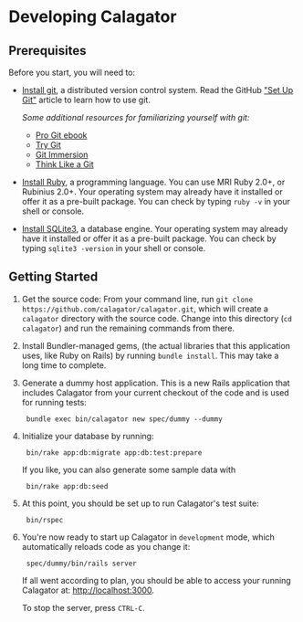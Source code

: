# Developing Calagator

## Prerequisites

Before you start, you will need to:

* [Install git](http://git-scm.com/), a distributed version control system. Read the GitHub ["Set Up Git"](https://help.github.com/articles/set-up-git) article to learn how to use git.

  *Some additional resources for familiarizing yourself with git:*
    * [Pro Git ebook](http://git-scm.com/book)
    * [Try Git](https://try.github.io/levels/1/challenges/1)
    * [Git Immersion](http://gitimmersion.com/)
    * [Think Like a Git](http://think-like-a-git.net/)

* [Install Ruby](http://www.ruby-lang.org/), a programming language. You can use MRI Ruby 2.0+, or Rubinius 2.0+. Your operating system may already have it installed or offer it as a pre-built package. You can check by typing `ruby -v` in your shell or console.
* [Install SQLite3](http://www.sqlite.org/), a database engine. Your operating system may already have it installed or offer it as a pre-built package. You can check by typing `sqlite3 -version` in your shell or console.

## Getting Started

1. Get the source code: From your command line, run `git clone https://github.com/calagator/calagator.git`, which will create a `calagator` directory with the source code. Change into this directory (`cd calagator`) and run the remaining commands from there.
2. Install Bundler-managed gems, (the actual libraries that this application uses, like Ruby on Rails) by running `bundle install`. This may take a long time to complete.
3. Generate a dummy host application. This is a new Rails application that includes Calagator from your current checkout of the code and is used for running tests:

        bundle exec bin/calagator new spec/dummy --dummy

4. Initialize your database by running:

        bin/rake app:db:migrate app:db:test:prepare

    If you like, you can also generate some sample data with 

        bin/rake app:db:seed

5. At this point, you should be set up to run Calagator's test suite:

        bin/rspec

6. You're now ready to start up Calagator in `development` mode, which automatically reloads code as you change it:

        spec/dummy/bin/rails server
        
   If all went according to plan, you should be able to access your running Calagator at: [http://localhost:3000](http://localhost:3000).

    To stop the server, press `CTRL-C`.

